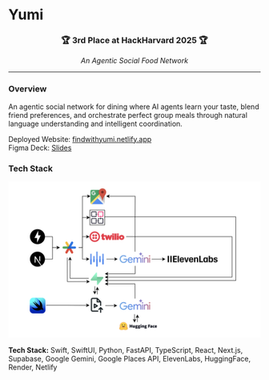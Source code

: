 # Yumi

<div align="center">
  <h3>🏆 3rd Place at HackHarvard 2025 🏆</h3>
  <p><em>An Agentic Social Food Network</em></p>
</div>

---

### Overview
An agentic social network for dining where AI agents learn your taste, blend friend preferences, and orchestrate perfect group meals through natural language understanding and intelligent coordination.

Deployed Website: [findwithyumi.netlify.app](https://findwithyumi.netlify.app/) \
Figma Deck: [Slides](https://www.figma.com/slides/Ow9o0zbgZ2FhKydvVrlrPD/Untitled?node-id=29-18&t=e91GSp6WS6YBLS8f-1) 


### Tech Stack
<div align="center">
  <img src="Yumi_Tech_Stack.png" alt="Tech Stack" />
</div>

**Tech Stack:** Swift, SwiftUI, Python, FastAPI, TypeScript, React, Next.js, Supabase, Google Gemini, Google Places API, ElevenLabs, HuggingFace, Render, Netlify


